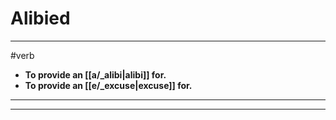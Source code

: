 # Alibied
---
#verb
- **To provide an [[a/_alibi|alibi]] for.**
- **To provide an [[e/_excuse|excuse]] for.**
---
---
